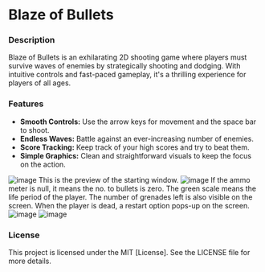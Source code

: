# Blaze of Bullets
### Description
Blaze of Bullets is an exhilarating 2D shooting game where players must survive waves of enemies by strategically shooting and dodging. With intuitive controls and fast-paced gameplay, it's a thrilling experience for players of all ages.
### Features
- **Smooth Controls:** Use the arrow keys for movement and the space bar to shoot.
- **Endless Waves:** Battle against an ever-increasing number of enemies.
- **Score Tracking:** Keep track of your high scores and try to beat them.
- **Simple Graphics:** Clean and straightforward visuals to keep the focus on the action.

![image](https://user-images.githubusercontent.com/93534905/232225831-e885ccc6-c556-4cbc-9e08-73b48187883b.png)
This is the preview of the starting window.
![image](https://user-images.githubusercontent.com/93534905/232225978-2392b915-5c6b-4829-bc36-0afda7d9e752.png)
If the ammo meter is null, it means the no. to bullets is zero.
The green scale means the life period of the player.
The number of grenades left is also visible on the screen.
When the player is dead, a restart option pops-up on the screen.
![image](https://user-images.githubusercontent.com/93534905/232226118-7d563b99-89b5-42f1-b11b-f8304c97fe5d.png)
![image](https://user-images.githubusercontent.com/93534905/232226153-da51a3a8-38b1-4050-978d-32664cf67641.png)

### License
This project is licensed under the MIT [License]. See the LICENSE file for more details.